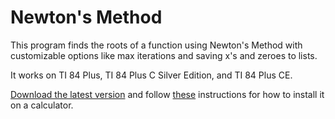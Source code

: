 # Newton's Method
This program finds the roots of a function using Newton's Method with customizable options like max iterations and saving x's and zeroes to lists.

It works on TI 84 Plus, TI 84 Plus C Silver Edition, and TI 84 Plus CE.

[Download the latest version](https://github.com/polarbear945/NewtonsMethod/releases/latest) and follow [these](https://www.freudigman.com/post/how-to-install-ti-84-programs-from-your-computer) instructions for how to install it on a calculator.
